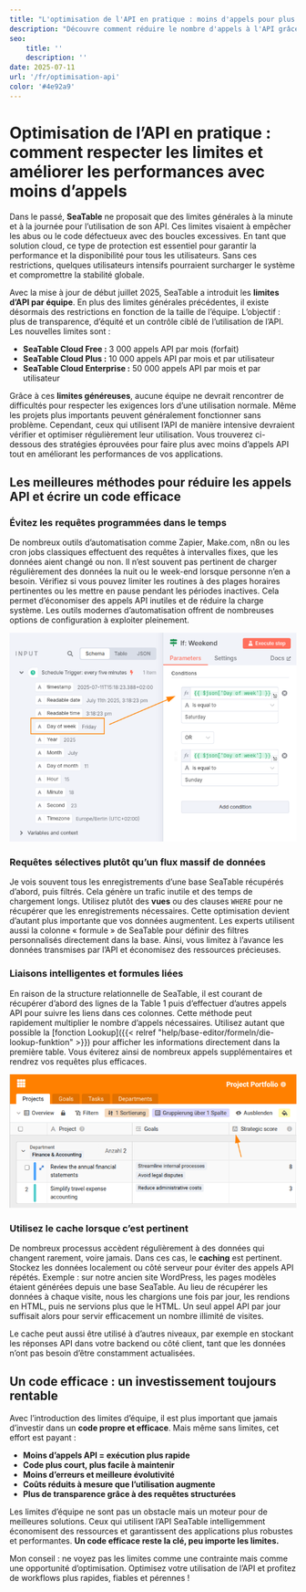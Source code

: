 ```yaml
---
title: "L'optimisation de l'API en pratique : moins d'appels pour plus de performance"
description: "Découvre comment réduire le nombre d'appels à l'API grâce à une utilisation intelligente de l'API, et ainsi respecter les limites de l'équipe tout en améliorant durablement les performances de tes applications."
seo:
    title: ''
    description: ''
date: 2025-07-11
url: '/fr/optimisation-api'
color: '#4e92a9'
---
```


# Optimisation de l’API en pratique : comment respecter les limites et améliorer les performances avec moins d’appels

Dans le passé, **SeaTable** ne proposait que des limites générales à la minute et à la journée pour l’utilisation de son API. Ces limites visaient à empêcher les abus ou le code défectueux avec des boucles excessives. En tant que solution cloud, ce type de protection est essentiel pour garantir la performance et la disponibilité pour tous les utilisateurs. Sans ces restrictions, quelques utilisateurs intensifs pourraient surcharger le système et compromettre la stabilité globale.

Avec la mise à jour de début juillet 2025, SeaTable a introduit les **limites d’API par équipe**. En plus des limites générales précédentes, il existe désormais des restrictions en fonction de la taille de l’équipe. L’objectif : plus de transparence, d’équité et un contrôle ciblé de l’utilisation de l’API. Les nouvelles limites sont :

- **SeaTable Cloud Free :** 3 000 appels API par mois (forfait)
- **SeaTable Cloud Plus :** 10 000 appels API par mois et par utilisateur
- **SeaTable Cloud Enterprise :** 50 000 appels API par mois et par utilisateur

Grâce à ces **limites généreuses**, aucune équipe ne devrait rencontrer de difficultés pour respecter les exigences lors d’une utilisation normale. Même les projets plus importants peuvent généralement fonctionner sans problème. Cependant, ceux qui utilisent l’API de manière intensive devraient vérifier et optimiser régulièrement leur utilisation. Vous trouverez ci-dessous des stratégies éprouvées pour faire plus avec moins d’appels API tout en améliorant les performances de vos applications.

## Les meilleures méthodes pour réduire les appels API et écrire un code efficace

### Évitez les requêtes programmées dans le temps

De nombreux outils d’automatisation comme Zapier, Make.com, n8n ou les cron jobs classiques effectuent des requêtes à intervalles fixes, que les données aient changé ou non. Il n’est souvent pas pertinent de charger régulièrement des données la nuit ou le week-end lorsque personne n’en a besoin. Vérifiez si vous pouvez limiter les routines à des plages horaires pertinentes ou les mettre en pause pendant les périodes inactives. Cela permet d’économiser des appels API inutiles et de réduire la charge système. Les outils modernes d’automatisation offrent de nombreuses options de configuration à exploiter pleinement.

![Les automatisations n’ont pas besoin de tourner 24h/24](n8n-limit-schedule.png 'Cette condition IF dans n8n, par exemple, met en pause l’exécution le week-end.')

### Requêtes sélectives plutôt qu’un flux massif de données

Je vois souvent tous les enregistrements d’une base SeaTable récupérés d’abord, puis filtrés. Cela génère un trafic inutile et des temps de chargement longs. Utilisez plutôt des **vues** ou des clauses `WHERE` pour ne récupérer que les enregistrements nécessaires. Cette optimisation devient d’autant plus importante que vos données augmentent. Les experts utilisent aussi la colonne « formule » de SeaTable pour définir des filtres personnalisés directement dans la base. Ainsi, vous limitez à l’avance les données transmises par l’API et économisez des ressources précieuses.

### Liaisons intelligentes et formules liées

En raison de la structure relationnelle de SeaTable, il est courant de récupérer d’abord des lignes de la Table 1 puis d’effectuer d’autres appels API pour suivre les liens dans ces colonnes. Cette méthode peut rapidement multiplier le nombre d’appels nécessaires. Utilisez autant que possible la [fonction Lookup]({{< relref "help/base-editor/formeln/die-lookup-funktion" >}}) pour afficher les informations directement dans la première table. Vous éviterez ainsi de nombreux appels supplémentaires et rendrez vos requêtes plus efficaces.

![](use-link-formula-columns.png 'Récupérez les informations pertinentes dans la table principale via un lookup pour éviter des appels API répétés')

### Utilisez le cache lorsque c’est pertinent

De nombreux processus accèdent régulièrement à des données qui changent rarement, voire jamais. Dans ces cas, le **caching** est pertinent. Stockez les données localement ou côté serveur pour éviter des appels API répétés. Exemple : sur notre ancien site WordPress, les pages modèles étaient générées depuis une base SeaTable. Au lieu de récupérer les données à chaque visite, nous les chargions une fois par jour, les rendions en HTML, puis ne servions plus que le HTML. Un seul appel API par jour suffisait alors pour servir efficacement un nombre illimité de visites.

Le cache peut aussi être utilisé à d’autres niveaux, par exemple en stockant les réponses API dans votre backend ou côté client, tant que les données n’ont pas besoin d’être constamment actualisées.

## Un code efficace : un investissement toujours rentable

Avec l’introduction des limites d’équipe, il est plus important que jamais d’investir dans un **code propre et efficace**. Mais même sans limites, cet effort est payant :

- **Moins d’appels API = exécution plus rapide**
- **Code plus court, plus facile à maintenir**
- **Moins d’erreurs et meilleure évolutivité**
- **Coûts réduits à mesure que l’utilisation augmente**
- **Plus de transparence grâce à des requêtes structurées**

Les limites d’équipe ne sont pas un obstacle mais un moteur pour de meilleures solutions. Ceux qui utilisent l’API SeaTable intelligemment économisent des ressources et garantissent des applications plus robustes et performantes. **Un code efficace reste la clé, peu importe les limites.**

Mon conseil : ne voyez pas les limites comme une contrainte mais comme une opportunité d’optimisation. Optimisez votre utilisation de l’API et profitez de workflows plus rapides, fiables et pérennes !
